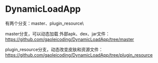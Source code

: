# DynamicLoadApp
有两个分支：master、plugin_resource\

master分支，可以动态加载 外部apk、dex、jar文件：
https://github.com/gaoleicoding/DynamicLoadApp/tree/master

plugin_resource分支，动态改变皮肤和资源文件：
https://github.com/gaoleicoding/DynamicLoadApp/tree/plugin_resource
